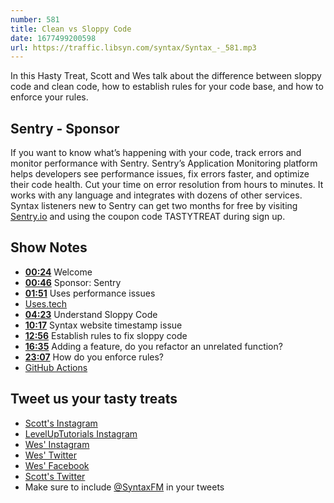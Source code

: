 ```yaml
---
number: 581
title: Clean vs Sloppy Code
date: 1677499200598
url: https://traffic.libsyn.com/syntax/Syntax_-_581.mp3
---
```


In this Hasty Treat, Scott and Wes talk about the difference between sloppy code and clean code, how to establish rules for your code base, and how to enforce your rules.

## Sentry - Sponsor

If you want to know what’s happening with your code, track errors and monitor performance with Sentry. Sentry’s Application Monitoring platform helps developers see performance issues, fix errors faster, and optimize their code health. Cut your time on error resolution from hours to minutes. It works with any language and integrates with dozens of other services. Syntax listeners new to Sentry can get two months for  free by visiting [Sentry.io](https://sentry.io) and using the coupon code TASTYTREAT during sign up.

## Show Notes

* **[00:24](#t=00:24)** Welcome
* **[00:46](#t=00:46)** Sponsor: Sentry
* **[01:51](#t=01:51)** Uses performance issues
* [Uses.tech](https://uses.tech)
* **[04:23](#t=04:23)** Understand Sloppy Code
* **[10:17](#t=10:17)** Syntax website timestamp issue
* **[12:56](#t=12:56)** Establish rules to fix sloppy code
* **[16:35](#t=16:35)** Adding a feature, do you refactor an unrelated function?
* **[23:07](#t=23:07)** How do you enforce rules?
* [GitHub Actions](https://docs.github.com/en/actions)

## Tweet us your tasty treats

* [Scott's Instagram](https://www.instagram.com/stolinski/)
* [LevelUpTutorials Instagram](https://www.instagram.com/LevelUpTutorials/)
* [Wes' Instagram](https://www.instagram.com/wesbos/)
* [Wes' Twitter](https://twitter.com/wesbos)
* [Wes' Facebook](https://www.facebook.com/wesbos.developer)
* [Scott's Twitter](https://twitter.com/stolinski)
* Make sure to include [@SyntaxFM](https://twitter.com/SyntaxFM) in your tweets
